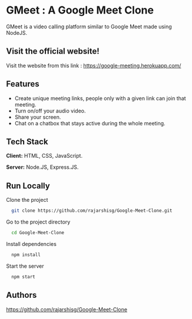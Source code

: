 # GMeet : A Google Meet Clone

GMeet is a video calling platform similar to Google Meet made using NodeJS. 


## Visit the official website!

Visit the website from this link : https://google-meeting.herokuapp.com/


## Features

- Create unique meeting links, people only with a given link can join that meeting.
- Turn on/off your audio video.
- Share your screen.
- Chat on a chatbox that stays active during the whole meeting.
  
## Tech Stack

**Client:** HTML, CSS, JavaScript. 

**Server:** Node.JS, Express.JS.


## Run Locally

Clone the project

```bash
  git clone https://github.com/rajarshisg/Google-Meet-Clone.git
```

Go to the project directory

```bash
  cd Google-Meet-Clone
```

Install dependencies

```bash
  npm install
```

Start the server

```bash
  npm start
```


## Authors

https://github.com/rajarshisg/Google-Meet-Clone

    

  
